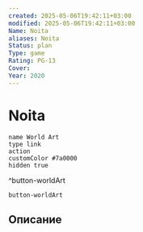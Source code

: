 ```yaml
---
created: 2025-05-06T19:42:11+03:00
modified: 2025-05-06T19:42:11+03:00
Name: Noita
aliases: Noita
Status: plan
Type: game
Rating: PG-13
Cover: 
Year: 2020
---
```


# Noita




```button
name World Art
type link
action 
customColor #7a0000
hidden true
```
^button-worldArt



`button-worldArt`

## Описание


